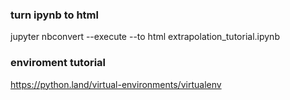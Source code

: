 ### turn ipynb to html
jupyter nbconvert --execute --to html extrapolation_tutorial.ipynb

### enviroment tutorial
https://python.land/virtual-environments/virtualenv
